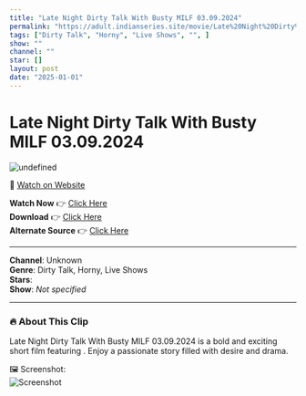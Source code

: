 ```yaml
---
title: "Late Night Dirty Talk With Busty MILF 03.09.2024"
permalink: "https://adult.indianseries.site/movie/Late%20Night%20Dirty%20Talk%20With%20Busty%20MILF%2003.09.2024"
tags: ["Dirty Talk", "Horny", "Live Shows", "", ]
show: ""
channel: ""
star: []
layout: post
date: "2025-01-01"
---
```


# Late Night Dirty Talk With Busty MILF 03.09.2024

![undefined](https://desisins.com/wp-content/uploads/2024/09/Busty-MILF-Tease.jpg)

🔗 [Watch on Website](https://adult.indianseries.site/movie/Late%20Night%20Dirty%20Talk%20With%20Busty%20MILF%2003.09.2024)

**Watch Now** 👉 [Click Here](https://adult.indianseries.site/movie/Late%20Night%20Dirty%20Talk%20With%20Busty%20MILF%2003.09.2024)  
**Download** 👉 [Click Here](https://adult.indianseries.site/movie/Late%20Night%20Dirty%20Talk%20With%20Busty%20MILF%2003.09.2024)  
**Alternate Source** 👉 [Click Here](https://adult.indianseries.site/movie/Late%20Night%20Dirty%20Talk%20With%20Busty%20MILF%2003.09.2024)

---

**Channel**: Unknown  
**Genre**: Dirty Talk, Horny, Live Shows  
**Stars**:   
**Show**: *Not specified*

---

### 🔥 About This Clip

Late Night Dirty Talk With Busty MILF 03.09.2024 is a bold and exciting short film featuring . Enjoy a passionate story filled with desire and drama.
 
🖼️ Screenshot:  
![Screenshot](https://desisins.com/wp-content/uploads/2024/09/Busty-MILF-Tease.jpg)
